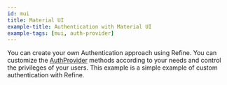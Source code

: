 ```yaml
---
id: mui
title: Material UI
example-title: Authentication with Material UI
example-tags: [mui, auth-provider]
---
```


You can create your own Authentication approach using Refine. You can customize the [AuthProvider](/docs/authentication/auth-provider) methods according to your needs and control the privileges of your users. This example is a simple example of custom authentication with Refine.

<CodeSandboxExample path="auth-material-ui" />
